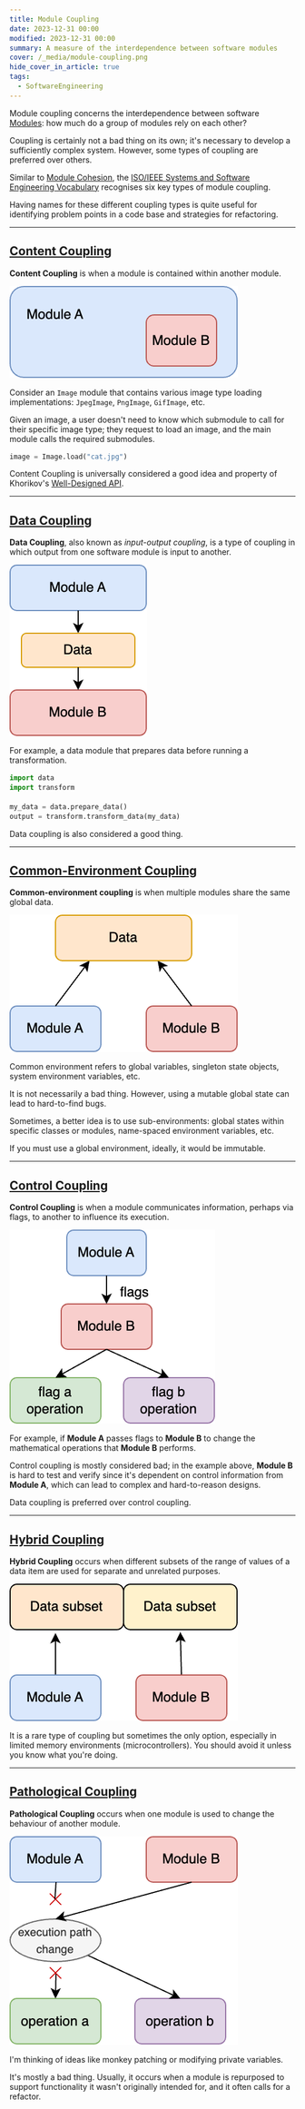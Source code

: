 ```yaml
---
title: Module Coupling
date: 2023-12-31 00:00
modified: 2023-12-31 00:00
summary: A measure of the interdependence between software modules
cover: /_media/module-coupling.png
hide_cover_in_article: true
tags:
  - SoftwareEngineering
---
```


Module coupling concerns the interdependence between software [Modules](module.md): how much do a group of modules rely on each other?

Coupling is certainly not a bad thing on its own; it's necessary to develop a sufficiently complex system. However, some types of coupling are preferred over others.

Similar to [Module Cohesion](module-cohesion.md), the [ISO/IEEE Systems and Software Engineering Vocabulary](https://www.iso.org/obp/ui/#iso:std:iso-iec-ieee:24765:en) recognises six key types of module coupling.

Having names for these different coupling types is quite useful for identifying problem points in a code base and strategies for refactoring.

---

## [Content Coupling](content-coupling.md)

**Content Coupling** is when a module is contained within another module.

![Diagram to represent Content Coupling](../_media/content-coupling.png)

Consider an `Image` module that contains various image type loading implementations: `JpegImage`, `PngImage`, `GifImage`, etc.

Given an image, a user doesn't need to know which submodule to call for their specific image type; they request to load an image, and the main module calls the required submodules.

```python
image = Image.load("cat.jpg")
```

Content Coupling is universally considered a good idea and property of Khorikov's [Well-Designed API](well-designed-api.md).

---

## [Data Coupling](data-coupling.md)

**Data Coupling**, also known as *input-output coupling*, is a type of coupling in which output from one software module is input to another.

![Diagram to represent Data Coupling](../_media/data-coupling.png)

For example, a data module that prepares data before running a transformation.

```python
import data
import transform

my_data = data.prepare_data()
output = transform.transform_data(my_data)
```

Data coupling is also considered a good thing.

---

## [Common-Environment Coupling](common-environment-coupling.md)

**Common-environment coupling** is when multiple modules share the same global data.

![Diagram to represent Common-Environment Coupling](../_media/common-environment-coupling.png)

Common environment refers to global variables, singleton state objects, system environment variables, etc.

It is not necessarily a bad thing. However, using a mutable global state can lead to hard-to-find bugs.

Sometimes, a better idea is to use sub-environments: global states within specific classes or modules, name-spaced environment variables, etc.

If you must use a global environment, ideally, it would be immutable.

---

## [Control Coupling](control-coupling.md)

**Control Coupling** is when a module communicates information, perhaps via flags, to another to influence its execution.

![Diagram to represent Control Coupling](../_media/control-coupling%20(1).png)

For example, if **Module A** passes flags to **Module B** to change the mathematical operations that **Module B** performs.

Control coupling is mostly considered bad; in the example above, **Module B** is hard to test and verify since it's dependent on control information from **Module A**, which can lead to complex and hard-to-reason designs.

Data coupling is preferred over control coupling.

---

## [Hybrid Coupling](hybrid-coupling.md)

**Hybrid Coupling** occurs when different subsets of the range of values of a data item are used for separate and unrelated purposes.

![Diagram to represent Hybrid Coupling](../_media/hybrid-coupling%20(1).png)

It is a rare type of coupling but sometimes the only option, especially in limited memory environments (microcontrollers). You should avoid it unless you know what you're doing.

---

## [Pathological Coupling](pathological-coupling.md)

**Pathological Coupling** occurs when one module is used to change the behaviour of another module.

![Diagram to represent Pathological Coupling](../_media/pathological-coupling.png)

I'm thinking of ideas like monkey patching or modifying private variables.

It's mostly a bad thing. Usually, it occurs when a module is repurposed to support functionality it wasn't originally intended for, and it often calls for a refactor.
